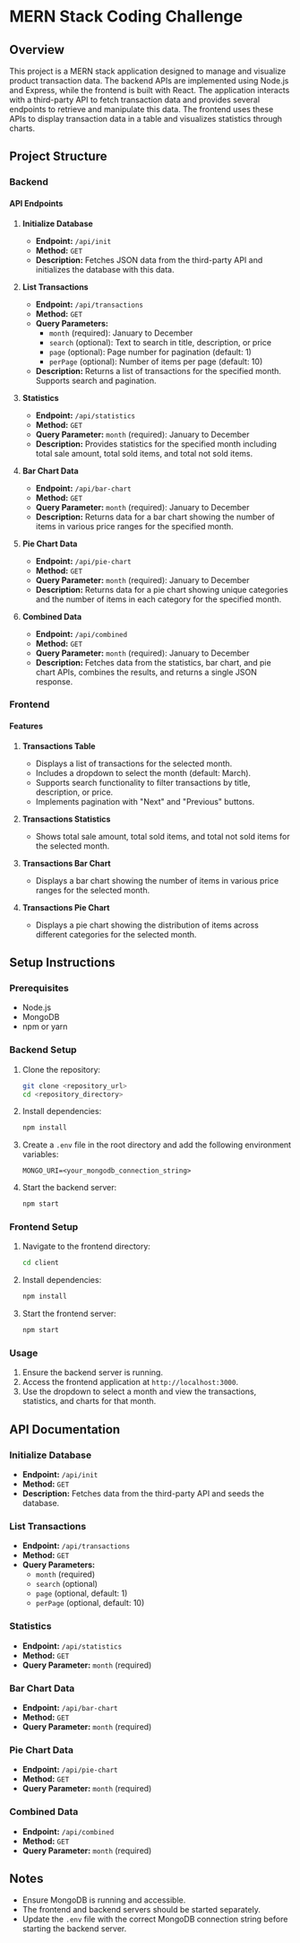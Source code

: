# **MERN Stack Coding Challenge**

## Overview
This project is a MERN stack application designed to manage and visualize product transaction data. The backend APIs are implemented using Node.js and Express, while the frontend is built with React. The application interacts with a third-party API to fetch transaction data and provides several endpoints to retrieve and manipulate this data. The frontend uses these APIs to display transaction data in a table and visualizes statistics through charts.

## **Project Structure**

### **Backend**

#### **API Endpoints**

1. **Initialize Database**
    - **Endpoint:** `/api/init`
    - **Method:** `GET`
    - **Description:** Fetches JSON data from the third-party API and initializes the database with this data.

2. **List Transactions**
    - **Endpoint:** `/api/transactions`
    - **Method:** `GET`
    - **Query Parameters:**
        - `month` (required): January to December
        - `search` (optional): Text to search in title, description, or price
        - `page` (optional): Page number for pagination (default: 1)
        - `perPage` (optional): Number of items per page (default: 10)
    - **Description:** Returns a list of transactions for the specified month. Supports search and pagination.

3. **Statistics**
    - **Endpoint:** `/api/statistics`
    - **Method:** `GET`
    - **Query Parameter:** `month` (required): January to December
    - **Description:** Provides statistics for the specified month including total sale amount, total sold items, and total not sold items.

4. **Bar Chart Data**
    - **Endpoint:** `/api/bar-chart`
    - **Method:** `GET`
    - **Query Parameter:** `month` (required): January to December
    - **Description:** Returns data for a bar chart showing the number of items in various price ranges for the specified month.

5. **Pie Chart Data**
    - **Endpoint:** `/api/pie-chart`
    - **Method:** `GET`
    - **Query Parameter:** `month` (required): January to December
    - **Description:** Returns data for a pie chart showing unique categories and the number of items in each category for the specified month.

6. **Combined Data**
    - **Endpoint:** `/api/combined`
    - **Method:** `GET`
    - **Query Parameter:** `month` (required): January to December
    - **Description:** Fetches data from the statistics, bar chart, and pie chart APIs, combines the results, and returns a single JSON response.

### **Frontend**

#### **Features**

1. **Transactions Table**
    - Displays a list of transactions for the selected month.
    - Includes a dropdown to select the month (default: March).
    - Supports search functionality to filter transactions by title, description, or price.
    - Implements pagination with "Next" and "Previous" buttons.

2. **Transactions Statistics**
    - Shows total sale amount, total sold items, and total not sold items for the selected month.

3. **Transactions Bar Chart**
    - Displays a bar chart showing the number of items in various price ranges for the selected month.

4. **Transactions Pie Chart**
    - Displays a pie chart showing the distribution of items across different categories for the selected month.

## **Setup Instructions**

### **Prerequisites**
- Node.js
- MongoDB
- npm or yarn

### **Backend Setup**
1. Clone the repository:
    ```bash
    git clone <repository_url>
    cd <repository_directory>
    ```

2. Install dependencies:
    ```bash
    npm install
    ```

3. Create a `.env` file in the root directory and add the following environment variables:
    ```env
    MONGO_URI=<your_mongodb_connection_string>
    ```

4. Start the backend server:
    ```bash
    npm start
    ```

### **Frontend Setup**
1. Navigate to the frontend directory:
    ```bash
    cd client
    ```

2. Install dependencies:
    ```bash
    npm install
    ```

3. Start the frontend server:
    ```bash
    npm start
    ```

### **Usage**
1. Ensure the backend server is running.
2. Access the frontend application at `http://localhost:3000`.
3. Use the dropdown to select a month and view the transactions, statistics, and charts for that month.

## **API Documentation**

### **Initialize Database**
- **Endpoint:** `/api/init`
- **Method:** `GET`
- **Description:** Fetches data from the third-party API and seeds the database.

### **List Transactions**
- **Endpoint:** `/api/transactions`
- **Method:** `GET`
- **Query Parameters:**
    - `month` (required)
    - `search` (optional)
    - `page` (optional, default: 1)
    - `perPage` (optional, default: 10)

### **Statistics**
- **Endpoint:** `/api/statistics`
- **Method:** `GET`
- **Query Parameter:** `month` (required)

### **Bar Chart Data**
- **Endpoint:** `/api/bar-chart`
- **Method:** `GET`
- **Query Parameter:** `month` (required)

### **Pie Chart Data**
- **Endpoint:** `/api/pie-chart`
- **Method:** `GET`
- **Query Parameter:** `month` (required)

### **Combined Data**
- **Endpoint:** `/api/combined`
- **Method:** `GET`
- **Query Parameter:** `month` (required)

## **Notes**
- Ensure MongoDB is running and accessible.
- The frontend and backend servers should be started separately.
- Update the `.env` file with the correct MongoDB connection string before starting the backend server.

